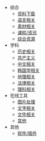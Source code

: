 - 综合
	- [资料下载](/guide/main/download.md)
	- [语言相关](/guide/main/languages.md)
	- [素材相关](/guide/main/items.md)
	- [课程/资讯](/guide/main/online-courses.md)
	- [综合资源](/guide/main/sources.md)
- 学科
	- [历史相关](/guide/subjects/history.md)
	- [共产主义](/guide/subjects/communism.md)
	- [中文相关](/guide/subjects/chinese.md)
	- [韩国学相关](/guide/subjects/jpkr.md)
	- [地理相关](/guide/subjects/geography.md)
	- [法律相关](/guide/subjects/laws.md)
	- [理科相关](/guide/subjects/science.md)
- 在线工具
	- [图片处理](/guide/tools/pictures.md)
	- [文字相关](/guide/tools/chr.md)
	- [文件相关](/guide/tools/files.md)
	- [其他](/guide/tools/others.md)
- 其他
	- [软件/插件](/guide/others/software.md)